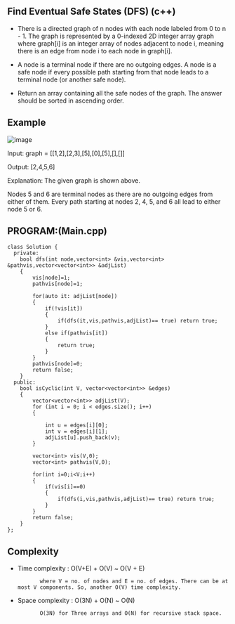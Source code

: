 ## Find Eventual Safe States (DFS) (c++)

- There is a directed graph of n nodes with each node labeled from 0 to n - 1. The graph is represented by a 0-indexed 2D integer array graph where graph[i] is an integer array of nodes adjacent to node i, meaning there is an edge from node i to each node in graph[i].

- A node is a terminal node if there are no outgoing edges. A node is a safe node if every possible path starting from that node leads to a terminal node (or another safe node).

- Return an array containing all the safe nodes of the graph. The answer should be sorted in ascending order.

## Example
![image](https://github.com/user-attachments/assets/ebb97662-a325-431d-9102-7dd204b194f9)

Input: graph = [[1,2],[2,3],[5],[0],[5],[],[]]

Output: [2,4,5,6]

Explanation: The given graph is shown above.

Nodes 5 and 6 are terminal nodes as there are no outgoing edges from either of them.
Every path starting at nodes 2, 4, 5, and 6 all lead to either node 5 or 6.
## PROGRAM:(Main.cpp)
```
class Solution {
  private:
    bool dfs(int node,vector<int> &vis,vector<int> &pathvis,vector<vector<int>> &adjList)
    {
        vis[node]=1;
        pathvis[node]=1;
        
        for(auto it: adjList[node])
        {
            if(!vis[it])
            {
                if(dfs(it,vis,pathvis,adjList)== true) return true;
            }
            else if(pathvis[it])
            {
                return true;
            }
        }
        pathvis[node]=0;
        return false;
    }
  public:
    bool isCyclic(int V, vector<vector<int>> &edges) 
    {
        vector<vector<int>> adjList(V);
        for (int i = 0; i < edges.size(); i++) 
        {
            
            int u = edges[i][0];
            int v = edges[i][1];
            adjList[u].push_back(v);
        }
        
        vector<int> vis(V,0);
        vector<int> pathvis(V,0);
        
        for(int i=0;i<V;i++)
        {
            if(vis[i]==0)
            {
                if(dfs(i,vis,pathvis,adjList)== true) return true;
            }
        }
        return false;
    }
};
```
## Complexity
- Time complexity : O(V+E) + O(V) ~ O(V + E)
  
             where V = no. of nodes and E = no. of edges. There can be at most V components. So, another O(V) time complexity.

- Space complexity : O(3N) + O(N) ~ O(N)

             O(3N) for Three arrays and O(N) for recursive stack space.
